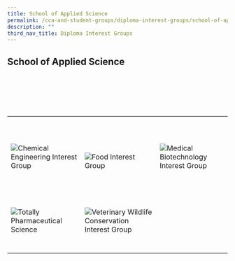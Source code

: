 ```yaml
---
title: School of Applied Science
permalink: /cca-and-student-groups/diploma-interest-groups/school-of-applied-science/
description: ""
third_nav_title: Diploma Interest Groups
---
```

## School of Applied Science

<div>
    <table>
        <tr>
         <td style="max-width:33%; vertical-align:bottom; border:none"><br>
                <a href="https://www.instagram.com/ascniche/" style="text-decoration: none">
                    <image src="/images/ASC/NICHE_button-01.png" style="display:block;margin-left:auto;margin-right:auto;" alt="Chemical Engineering Interest Group">
                    </image>
                </a>
            </td>
            <td style="max-width:33%; vertical-align:bottom; border:none"><br>
                <a href="https://www.instagram.com/ascfig/" style="text-decoration: none">
                    <image src="/images/ASC/FNC_button-01.png" style="display:block;margin-left:auto;margin-right:auto;" alt="Food Interest Group">
                    </image>
                </a>
            </td>
            <td style="max-width:33%; vertical-align:bottom; border:none"><br>
                <a href="https://www.instagram.com/tpmbig/" style="text-decoration: none">
                    <image src="/images/ASC/MBIG_button-01.png" style="display:block;margin-left:auto;margin-right:auto;" alt="Medical Biotechnology Interest Group">
                    </image>
                </a>
            </td>
									</tr>
        <tr>

            <td style="max-width:33%; vertical-align:bottom; border:none"><br>
                <a href="https://www.instagram.com/totallyphs/" style="text-decoration: none">
                    <image src="/images/ASC/TOPS_button-01.png" style="display:block;margin-left:auto;margin-right:auto;" alt="Totally Pharmaceutical Science">
                    </image>
                </a>
            </td>
            <td style="max-width:33%; vertical-align:bottom; border:none"><br>
                <a href="https://www.instagram.com/tpvwc/" style="text-decoration: none">
                    <image src="/images/ASC/VWC_button-01.png" style="display:block;margin-left:auto;margin-right:auto;" alt="Veterinary Wildlife Conservation Interest Group">
                    </image>
                </a>
            </td>
        </tr>
    </table>
</div>